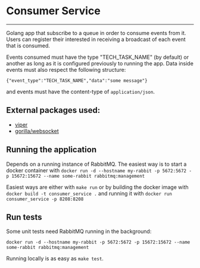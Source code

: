 
# Consumer Service 
---
Golang app that subscribe to a queue in order to consume events from it. Users can register their interested in receiving a 
broadcast of each event that is consumed.

Events consumed must have the type "TECH_TASK_NAME" (by default) or another as long as it is configured previously to running
the app. Data inside events must also respect the following structure:

```
{"event_type":"TECH_TASK_NAME","data":"some message"}
```

and events must have the content-type of `application/json`.

## External packages used:

* [viper](github.com/spf13/viper)
* [gorilla/websocket](github.com/gorilla/websocket)


## Running the application

Depends on a running instance of RabbitMQ. The easiest way is to start a docker container with `docker run -d --hostname my-rabbit -p 5672:5672 -p 15672:15672 --name some-rabbit rabbitmq:management`  

Easiest ways are either with `make run` or by building the docker image with `docker build -t consumer_service .` and
running it with `docker run consumer_service -p 8208:8208`

## Run tests

Some unit tests need RabbitMQ running in the background:

```
docker run -d --hostname my-rabbit -p 5672:5672 -p 15672:15672 --name some-rabbit rabbitmq:management
```

Running locally is as easy as `make test`.